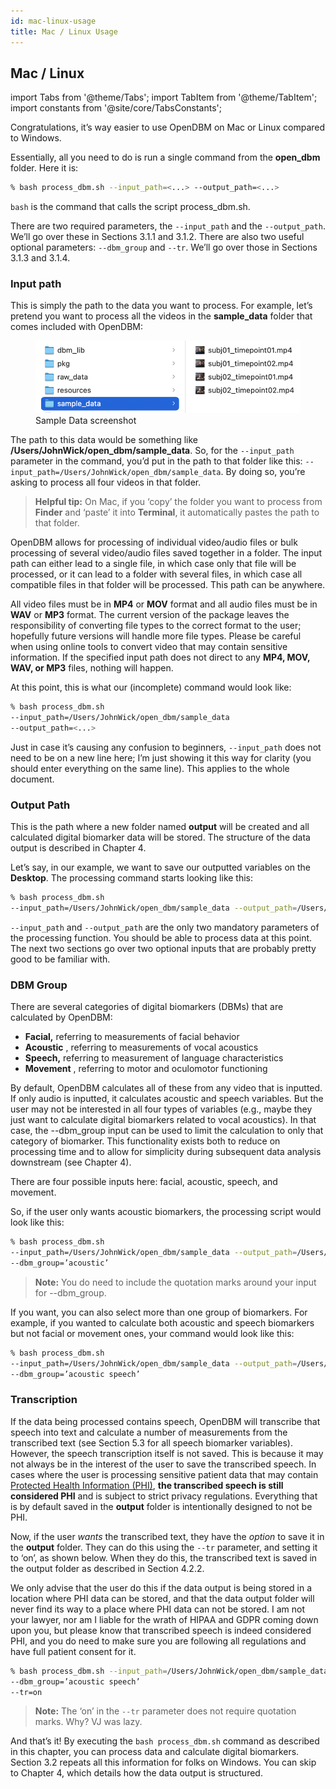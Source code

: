 ```yaml
---
id: mac-linux-usage
title: Mac / Linux Usage
---
```


## Mac / Linux

import Tabs from '@theme/Tabs'; import TabItem from '@theme/TabItem'; import constants from '@site/core/TabsConstants';

Congratulations, it’s way easier to use OpenDBM on Mac or Linux compared to Windows.

Essentially, all you need to do is run a single command from the **open_dbm** folder. Here it is: 

```bash
% bash process_dbm.sh --input_path=<...> --output_path=<...>
```

`bash` is the command that calls the script process_dbm.sh. 

There are two required parameters, the `--input_path` and the `--output_path`. We’ll go over these in Sections 3.1.1 and 3.1.2. There are also two useful optional parameters: `--dbm_group` and `--tr`. We’ll go over those in Sections 3.1.3 and 3.1.4.

### Input path

This is simply the path to the data you want to process. For example, let’s pretend you want to process all the videos in the **sample_data** folder that comes included with OpenDBM:

<figure>
  <img src="/docs/assets/mac_linux_1.png" width="1000" alt="Sample Data screenshot" />
  <figcaption>Sample Data screenshot</figcaption>
</figure>

The path to this data would be something like **/Users/JohnWick/open_dbm/sample_data**. So, for the `--input_path` parameter in the command, you’d put in the path to that folder like this: `--input_path=/Users/JohnWick/open_dbm/sample_data`. By doing so, you’re asking to process all four videos in that folder. 
> **Helpful tip:** On Mac, if you ‘copy’ the folder you want to process from **Finder** and ‘paste’ it into **Terminal**, it automatically pastes the path to that folder.

OpenDBM allows for processing of individual video/audio files or bulk processing of several video/audio files saved together in a folder. The input path can either lead to a single file, in which case only that file will be processed, or it can lead to a folder with several files, in which case all compatible files in that folder will be processed. This path can be anywhere.

All video files must be in **MP4** or **MOV** format and all audio files must be in **WAV** or **MP3** format. The current version of the package leaves the responsibility of converting file types to the correct format to the user; hopefully future versions will handle more file types. Please be careful when using online tools to convert video that may contain sensitive information. If the specified input path does not direct to any **MP4, MOV, WAV, or MP3** files, nothing will happen.

At this point, this is what our (incomplete) command would look like:
```bash
% bash process_dbm.sh 
--input_path=/Users/JohnWick/open_dbm/sample_data 
--output_path=<...> 
```
Just in case it’s causing any confusion to beginners, `--input_path` does not need to be on a new line here; I’m just showing it this way for clarity (you should enter everything on the same line). This applies to the whole document.

### Output Path

This is the path where a new folder named **output** will be created and all calculated digital biomarker data will be stored. The structure of the data output is described in Chapter 4.

Let’s say, in our example, we want to save our outputted variables on the **Desktop**. The processing command starts looking like this:
```bash
% bash process_dbm.sh 
--input_path=/Users/JohnWick/open_dbm/sample_data --output_path=/Users/JohnWick/Desktop 
```
`--input_path` and `--output_path` are the only two mandatory parameters of the processing function. You should be able to process data at this point. The next two sections go over two optional inputs that are probably pretty good to be familiar with.

### DBM Group

There are several categories of digital biomarkers (DBMs) that are calculated by OpenDBM: 

- **Facial,** referring to measurements of facial behavior
- **Acoustic** , referring to measurements of vocal acoustics 
- **Speech,** referring to measurement of language characteristics
- **Movement** , referring to motor and oculomotor functioning

By default, OpenDBM calculates all of these from any video that is inputted. If only audio is inputted, it calculates acoustic and speech variables. But the user may not be interested in all four types of variables (e.g., maybe they just want to calculate digital biomarkers related to vocal acoustics). In that case, the --dbm_group input can be used to limit the calculation to only that category of biomarker. This functionality exists both to reduce on processing time and to allow for simplicity during subsequent data analysis downstream (see Chapter 4). 

There are four possible inputs here: facial, acoustic, speech, and movement. 

So, if the user only wants acoustic biomarkers, the processing script would look like this:
```bash
% bash process_dbm.sh 
--input_path=/Users/JohnWick/open_dbm/sample_data --output_path=/Users/JohnWick/Desktop 
--dbm_group=’acoustic’
```
> **Note:** You do need to include the quotation marks around your input for --dbm_group.

If you want, you can also select more than one group of biomarkers. For example, if you wanted to calculate both acoustic and speech biomarkers but not facial or movement ones, your command would look like this:
```bash
% bash process_dbm.sh 
--input_path=/Users/JohnWick/open_dbm/sample_data --output_path=/Users/JohnWick/Desktop 
--dbm_group=’acoustic speech’
```

### Transcription

If the data being processed contains speech, OpenDBM will transcribe that speech into text and calculate a number of measurements from the transcribed text (see Section 5.3 for all speech biomarker variables). However, the speech transcription itself is not saved. This is because it may not always be in the interest of the user to save the transcribed speech. In cases where the user is processing sensitive patient data that may contain [Protected Health Information (PHI)](https://www.hhs.gov/answers/hipaa/what-is-phi/index.html), **the transcribed speech is still considered PHI** and is subject to strict privacy regulations. Everything that is by default saved in the **output** folder is intentionally designed to not be PHI. 

Now, if the user *wants* the transcribed text, they have the *option* to save it in the **output** folder. They can do this using the `--tr` parameter, and setting it to ‘on’, as shown below. When they do this, the transcribed text is saved in the output folder as described in Section 4.2.2. 

We only advise that the user do this if the data output is being stored in a location where PHI data can be stored, and that the data output folder will never find its way to a place where PHI data can not be stored. I am not your lawyer, nor am I liable for the wrath of HIPAA and GDPR coming down upon you, but please know that transcribed speech is indeed considered PHI, and you do need to make sure you are following all regulations and have full patient consent for it.

```bash
% bash process_dbm.sh --input_path=/Users/JohnWick/open_dbm/sample_data --output_path=/Users/JohnWick/Desktop 
--dbm_group=’acoustic speech’
--tr=on
```
> **Note:** The ‘on’ in the `--tr` parameter does not require quotation marks. Why? VJ was lazy.

And that’s it! By executing the `bash process_dbm.sh` command as described in this chapter, you can process data and calculate digital biomarkers. Section 3.2 repeats all this information for folks on Windows. You can skip to Chapter 4, which details how the data output is structured.
